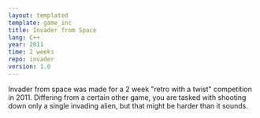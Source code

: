 ```yaml
---
layout: templated
template: game_inc
title: Invader from Space
lang: C++
year: 2011
time: 2 weeks
repo: invader
version: 1.0
---
```

Invader from space was made for a 2 week "retro with a twist" competition
in 2011. Differing from a certain other game, you are tasked with shooting
down only a single invading alien, but that might be harder than it sounds.
